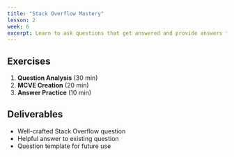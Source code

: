 ```yaml
---
title: "Stack Overflow Mastery"
lesson: 2
week: 6
excerpt: Learn to ask questions that get answered and provide answers that help others.
---
```


## Exercises

1. **Question Analysis** (30 min)
2. **MCVE Creation** (20 min)
3. **Answer Practice** (10 min)

## Deliverables

- Well-crafted Stack Overflow question
- Helpful answer to existing question
- Question template for future use
